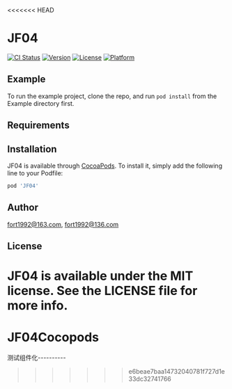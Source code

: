 <<<<<<< HEAD
# JF04

[![CI Status](https://img.shields.io/travis/fort1992@163.com/JF04.svg?style=flat)](https://travis-ci.org/fort1992@163.com/JF04)
[![Version](https://img.shields.io/cocoapods/v/JF04.svg?style=flat)](https://cocoapods.org/pods/JF04)
[![License](https://img.shields.io/cocoapods/l/JF04.svg?style=flat)](https://cocoapods.org/pods/JF04)
[![Platform](https://img.shields.io/cocoapods/p/JF04.svg?style=flat)](https://cocoapods.org/pods/JF04)

## Example

To run the example project, clone the repo, and run `pod install` from the Example directory first.

## Requirements

## Installation

JF04 is available through [CocoaPods](https://cocoapods.org). To install
it, simply add the following line to your Podfile:

```ruby
pod 'JF04'
```

## Author

fort1992@163.com, fort1992@136.com

## License

JF04 is available under the MIT license. See the LICENSE file for more info.
=======
# JF04Cocopods
测试组件化----------
>>>>>>> e6beae7baa14732040781f727d1e33dc32741766
